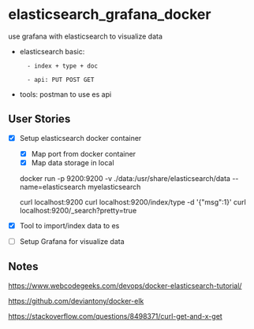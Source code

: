 # elasticsearch_grafana_docker
use grafana with elasticsearch to visualize data

* elasticsearch basic:	

		- index + type + doc

		- api: PUT POST GET
			
* tools: postman to use es api

## User Stories

* [x] Setup elasticsearch docker container
	* [x] Map port from docker container
	* [x] Map data storage in local
	
	docker run -p 9200:9200 -v ./data:/usr/share/elasticsearch/data --name=elasticsearch myelasticsearch
	
	curl localhost:9200
	curl localhost:9200/index/type -d '{"msg":1}'
	curl localhost:9200/_search?pretty=true

* [x] Tool to import/index data to es

* [ ] Setup Grafana for visualize data


## Notes
https://www.webcodegeeks.com/devops/docker-elasticsearch-tutorial/

https://github.com/deviantony/docker-elk

https://stackoverflow.com/questions/8498371/curl-get-and-x-get
